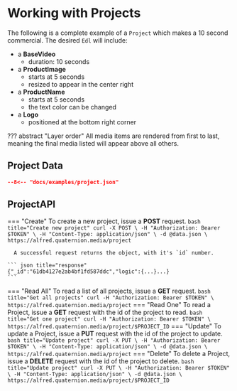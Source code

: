 # Working with Projects

The following is a complete example of a `Project` which makes a 10 second commercial. The desired `Edl` will include:

- a **BaseVideo**
    - duration: 10 seconds
- a **ProductImage**
    - starts at 5 seconds
    - resized to appear in the center right
- a **ProductName**
    - starts at 5 seconds
    - the text color can be changed
- a **Logo**
    - positioned at the bottom right corner

??? abstract "Layer order"
    All media items are rendered from first to last, meaning the final media listed will appear above all others.
## Project Data
``` json title="data.json"
--8<-- "docs/examples/project.json"
```

## ProjectAPI

=== "Create"
    To create a new project, issue a **POST** request.
    ``` bash title="Create new project"
    curl -X POST \
      -H "Authorization: Bearer $TOKEN" \
      -H "Content-Type: application/json" \
      -d @data.json \
      https://alfred.quaternion.media/project
    ```

      A successful request returns the object, with it's `id` number.

    ``` json title="response"
    {"_id":"61db4127e2ab4bf1fd587ddc","logic":{...}...}
    ```
=== "Read All"
    To read a list of all projects, issue a **GET** request.
    ``` bash title="Get all projects"
    curl -H "Authorization: Bearer $TOKEN" \
      https://alfred.quaternion.media/project
    ```
=== "Read One"
    To read a Project, issue a **GET** request with the id of the project to read.
    ``` bash title="Get one project"
    curl -H "Authorization: Bearer $TOKEN" \
      https://alfred.quaternion.media/project/$PROJECT_ID
    ```
=== "Update"
    To update a Project, issue a **PUT** request with the id of the project to update.
    ``` bash title="Update project"
    curl -X PUT \
      -H "Authorization: Bearer $TOKEN" \
      -H "Content-Type: application/json" \
      -d @data.json \
      https://alfred.quaternion.media/project
    ```
=== "Delete"
    To delete a Project, issue a **DELETE** request with the id of the project to delete.
    ``` bash title="Update project"
    curl -X PUT \
      -H "Authorization: Bearer $TOKEN" \
      -H "Content-Type: application/json" \
      -d @data.json \
      https://alfred.quaternion.media/project/$PROJECT_ID
    ```
